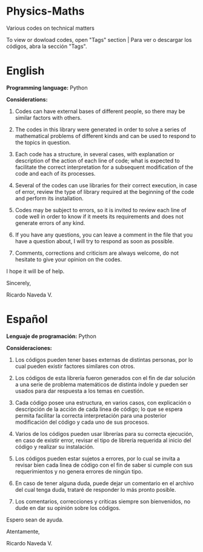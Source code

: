 # Physics-Maths
Various codes on technical matters

To view or dowload codes, open "Tags" section | Para ver o descargar los códigos, abra la sección "Tags".


# English

**Programming language:** Python

**Considerations:**

1. Codes can have external bases of different people, so there may be similar factors with others.

2. The codes in this library were generated in order to solve a series of mathematical problems of different kinds and can be used to respond to the topics in question.

3. Each code has a structure, in several cases, with explanation or description of the action of each line of code; what is expected to facilitate the correct interpretation for a subsequent modification of the code and each of its processes.

4. Several of the codes can use libraries for their correct execution, in case of error, review the type of library required at the beginning of the code and perform its installation.

5. Codes may be subject to errors, so it is invited to review each line of code well in order to know if it meets its requirements and does not generate errors of any kind.

6. If you have any questions, you can leave a comment in the file that you have a question about, I will try to respond as soon as possible.

7. Comments, corrections and criticism are always welcome, do not hesitate to give your opinion on the codes.


I hope it will be of help.


Sincerely,

Ricardo Naveda V.


# Español

**Lenguaje de programación:** Python

**Consideraciones:**

1. Los códigos pueden tener bases externas de distintas personas, por lo cual pueden existir factores similares con otros.

2. Los códigos de esta librería fueron generados con el fin de dar solución a una serie de problema matemáticos de distinta índole y pueden ser usados para dar respuesta a los temas en cuestión.

3. Cada código posee una estructura, en varios casos, con explicación o descripción de la acción de cada linea de código; lo que se espera permita facilitar la correcta interpretación para una posterior modificación del código y cada uno de sus procesos.

4. Varios de los códigos pueden usar librerías para su correcta ejecución, en caso de existir error, revisar el tipo de librería requerida al inicio del código y realizar su instalación.

5. Los códigos pueden estar sujetos a errores, por lo cual se invita a revisar bien cada linea de código con el fin de saber si cumple con sus requerimientos y no genera errores de ningún tipo.

6. En caso de tener alguna duda, puede dejar un comentario en el archivo del cual tenga duda, trataré de responder lo más pronto posible.

7. Los comentarios, correcciones y críticas siempre son bienvenidos, no dude en dar su opinión sobre los códigos.


Espero sean de ayuda.


Atentamente,

Ricardo Naveda V.

